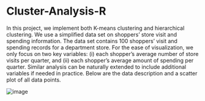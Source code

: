 # Cluster-Analysis-R
In this project, we implement both K-means clustering and hierarchical clustering. We 
use a simplified data set on shoppers’ store visit and spending information. The data set
contains 100 shoppers’ visit and spending records for a department store. For the ease of
visualization, we only focus on two key variables: (i) each shopper’s average number of
store visits per quarter, and (ii) each shopper’s average amount of spending per quarter. Similar
analysis can be naturally extended to include additional variables if needed in practice. Below
are the data description and a scatter plot of all data points.

![image](https://github.com/user-attachments/assets/8b1c2594-2740-4d5e-8506-32e40474a350)
